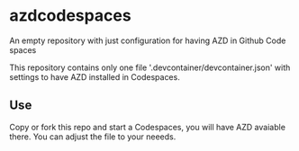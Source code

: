 # azdcodespaces
An empty repository with just configuration for having AZD in Github Code spaces

This repository contains only one file '.devcontainer/devcontainer.json' with settings to have AZD installed in Codespaces.

## Use
Copy or fork this repo and start a Codespaces, you will have AZD avaiable there. 
You can adjust the file to your neeeds.


